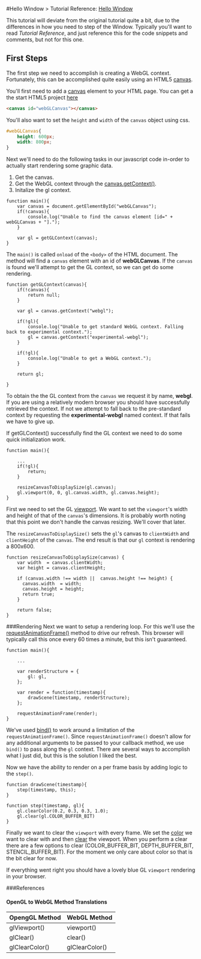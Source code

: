 #Hello Window
\> Tutorial Reference: [Hello Window](http://learnopengl.com/#!Getting-started/Hello-Window)

This tutorial will deviate from the original tutorial quite a bit, due to the differences in how you need to step of the Window. Typically you'll
want to read *Tutorial Reference*, and just reference this for the code snippets and comments, but not for this one.

## First Steps
The first step we need to accomplish is creating a WebGL context. Fortunately, this can be accomplished quite easily using an HTML5 [canvas][].

You'll first need to add a [canvas][] element to your HTML page. You can get a the start HTML5 project [here](../../resources/skeleton)
```html
<canvas id="webGLCanvas"></canvas>
```

You'll also want to set the `height` and `width` of the `canvas` object using css.
```css
#webGLCanvas{
    height: 600px;
    width: 800px;
}
```

Next we'll need to do the following tasks in our javascript code in-order to actually start rendering some graphic data.
1. Get the canvas.
2. Get the WebGL context through the [canvas.getContext()](https://developer.mozilla.org/en-US/docs/Web/API/HTMLCanvasElement/getContext).
3. Initalize the gl context.

```
function main(){
    var canvas = document.getElementById("webGLCanvas");
    if(!canvas){
        console.log("Unable to find the canvas element [id=" + webGLCanvas + "].");
    }
    
    var gl = getGLContext(canvas);
}
```
The `main()` is called `onload` of the `<body>` of the HTML document. The method will find a `canvas` element with an id of **webGLCanvas**.
If the `canvas` is found we'll attempt to get the GL context, so we can get do some rendering.

```
function getGLContext(canvas){
    if(!canvas){
        return null;
    }
    
    var gl = canvas.getContext("webgl");
    
    if(!gl){
        console.log("Unable to get standard WebGL context. Falling back to experimental context.");
        gl = canvas.getContext("experimental-webgl");
    }
    
    if(!gl){
        console.log("Unable to get a WebGL context.");
    }
    
    return gl;

}
```
To obtain the the GL context from the `canvas` we request it by name, **webgl**. If you are using a relatively modern browser you should have successfully
retrieved the context. If not we attempt to fall back to the pre-standard context by requesting the **experimental-webgl** named context. If that fails
we have to give up.

If getGLContext() successfully find the GL context we need to do some quick initialization work.
```
function main(){

    ...
    if(!gl){
        return;
    }
    
    resizeCanvasToDisplaySize(gl.canvas);
    gl.viewport(0, 0, gl.canvas.width, gl.canvas.height);
}
```

First we need to set the GL [viewport](https://developer.mozilla.org/en-US/docs/Web/API/WebGLRenderingContext/viewport). We want to
set the `viewport`'s width and height of that of the `canvas`'s dimensions. It is probably worth noting that this point we don't handle
the canvas resizing. We'll cover that later.

The `resizeCanvasToDisplaySize()` sets the `gl`'s canvas to `clientWidth` and `clientHeight` of the `canvas`. The end result is that our
`gl` context is rendering a 800x600.

```
function resizeCanvasToDisplaySize(canvas) {
    var width  = canvas.clientWidth;
    var height = canvas.clientHeight;
    
    if (canvas.width !== width ||  canvas.height !== height) {
      canvas.width  = width;
      canvas.height = height;
      return true;
    }
    
    return false;
}
```

###Rendering
Next we want to setup a rendering loop. For this we'll use the [requestAnimationFrame()](https://developer.mozilla.org/en-US/docs/Web/API/window/requestAnimationFrame)
method to drive our refresh. This browser will typically call this once every 60 times a minute, but this isn't guaranteed.

```
function main(){

    ...

    var renderStructure = {
        gl: gl,
    };
    
    var render = function(timestamp){
        drawScene(timestamp, renderStructure);
    };
    
    requestAnimationFrame(render);
}
```

We've used [bind()](https://developer.mozilla.org/en-US/docs/Web/JavaScript/Reference/Global_Objects/Function/bind) to work around a limitation of the
`requestAnimationFrame()`. Since `requestAnimationFrame()` doesn't allow for any additional arguments to be passed to your callback method, we use `bind()`
to pass along the `gl` context. There are several ways to accomplish what I just did, but this is the solution I liked the best.

Now we have the ability to render on a per frame basis by adding logic to the `step()`.

```
function drawScene(timestamp){
    step(timestamp, this);
}

function step(timestamp, gl){
    gl.clearColor(0.2, 0.3, 0.3, 1.0);
    gl.clear(gl.COLOR_BUFFER_BIT)
}
```

Finally we want to clear the `viewport` with every frame. We set the [color](https://developer.mozilla.org/en-US/docs/Web/API/WebGLRenderingContext/clearColor)
we want to clear with and then [clear](https://developer.mozilla.org/en-US/docs/Web/API/WebGLRenderingContext/clear) the viewport. When you
perform a clear there are a few options to clear (COLOR_BUFFER_BIT, DEPTH_BUFFER_BIT, STENCIL_BUFFER_BIT). For the moment we only care about
color so that is the bit clear for now.

If everything went right you should have a lovely blue GL `viewport` rendering in your browser.

###References

#### OpenGL to WebGL Method Translations
| OpengGL Method | WebGL Method   |
|----------------|----------------|
|glViewport()    | viewport()     |
|glClear()       | clear()        |
|glClearColor()  | glClearColor() |

[canvas]: https://developer.mozilla.org/en-US/docs/Web/API/Canvas_API